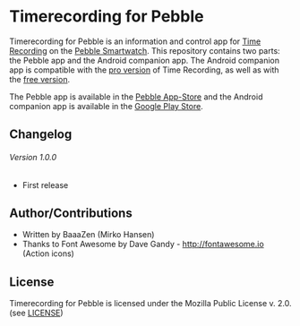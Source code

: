 # Timerecording for Pebble
Timerecording for Pebble is an information and control app for [Time Recording](https://play.google.com/store/apps/details?id=com.dynamicg.timerecording) on the [Pebble Smartwatch](http://www.pebble.com). This repository contains two parts: the Pebble app and the Android companion app. The Android companion app is compatible with the [pro version](https://play.google.com/store/apps/details?id=com.dynamicg.timerecording.pro) of Time Recording, as well as with the [free version](https://play.google.com/store/apps/details?id=com.dynamicg.timerecording).

The Pebble app is available in the [Pebble App-Store](https://apps.getpebble.com/application/57ae0288f01b53901a00021c) and the Android companion app is available in the [Google Play Store](https://play.google.com/store/apps/details?id=de.mhid.android.timerecordingforpebble).


## Changelog
###### Version 1.0.0
* First release

## Author/Contributions
* Written by BaaaZen (Mirko Hansen)
* Thanks to Font Awesome by Dave Gandy - http://fontawesome.io (Action icons)

## License
Timerecording for Pebble is licensed under the Mozilla Public License v. 2.0. (see [LICENSE](https://github.com/BaaaZen/TimerecordingForPebble/blob/master/LICENSE))
